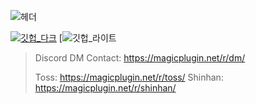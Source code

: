 ![헤더](https://capsule-render.vercel.app/api?type=rounded&color=f4a261&height=250&section=header&text=Hello,%20World!%20%F0%9F%91%8B&fontSize=80)

[![깃헙_다크](https://github-readme-stats.vercel.app/api?username=yejunho10&count_private=true&show_icons=true&theme=dark#gh-dark-mode-only)](https://github.com/anuraghazra/github-readme-stats#gh-dark-mode-only)
[![깃헙_라이트](https://github-readme-stats.vercel.app/api?username=yejunho10&count_private=true&show_icons=true&theme=default#gh-light-mode-only)

> Discord DM Contact: https://magicplugin.net/r/dm/
> 
> Toss: https://magicplugin.net/r/toss/
> Shinhan: https://magicplugin.net/r/shinhan/
